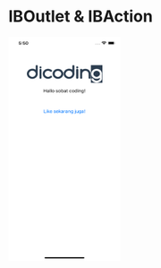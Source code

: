 # IBOutlet & IBAction

<img src="https://github.com/anditorx/swift-for-dummies/blob/main/02-IBOutlet-IBAction/welcomeproject/result.png" width="200" height="400" />
